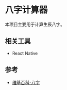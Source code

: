 # 八字计算器

本项目主要用于计算生辰八字。

## 相关工具

* React Native

## 参考

* [维基百科-八字](https://zh.wikipedia.org/zh-hk/%E5%85%AB%E5%AD%97)
